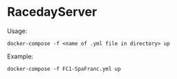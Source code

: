 # RacedayServer

Usage:

```
docker-compose -f <name of .yml file in directory> up
```

Example:

```
docker-compose -f FC1-SpaFranc.yml up
```
